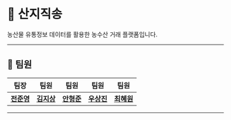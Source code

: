 # 🥗 산지직송

농산물 유통정보 데이터를 활용한 농수산 거래 플랫폼입니다.



---

## 👥 팀원

| 팀장 | 팀원 | 팀원 | 팀원 | 팀원 |
|:---:|:---:|:---:|:---:|:---:|
| [**전준영**](https://github.com/Isonade2) | [**김지상**](https://github.com/jisnag) | [**안형준**](https://github.com/ahn-h-j) | [**우상진**](https://github.com/SangJin521) | [**최혜원**](https://github.com/choihywon) |

---
